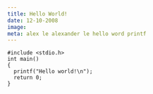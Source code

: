 ```yaml
---
title: Hello World!
date: 12-10-2008
image:
meta: alex le alexander le hello word printf
---
```



<pre><code class=language-c>#include &lt;stdio.h>
int main()
{
  printf("Hello world!\n");
  return 0;
}
</code></pre>
